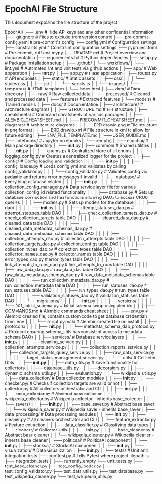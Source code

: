 # EpochAI File Structure
This document expplains the file structure of the project

EpochAI/
├── .env                                                    # Hide API keys and any other confidential information
├── .gitignore                                              # Files to exclude from version control
├── .pre-commit-config.yaml                                 # pre-commit's config
├── config.yml                                              # Configuration settings
├── constraints.yml                                         # Constraint configuration settings
├── pyproject.toml                                          # Pre-commit, ruff and mypy
├── README.md                                               # Project overview and documentation
├── requirements.txt                                        # Python dependencies
├── setup.py                                                # Package installation setup
│
├── .github/
│   └── workflows/
│       └── lint.yml                                        # Automated lint and unit tests via github actions
│
├── app/                                                    # Web application
│   ├── __init__.py
│   ├── app.py                                              # Flask application
│   ├── routes.py                                           # API endpoints
│   ├── static/                                             # Static assets
│   │   ├── css/
│   │   │   └── styles.css
│   │   ├── js/
│   │   │   └── scripts.js
│   │   └── images/
│   └── templates/                                          # HTML templates
│       └── index.html
│
├── data/                                                   # Data directory
│   ├── raw/                                                # Raw collected data
│   ├── processed/                                          # Cleaned and processed data
│   ├── features/                                           # Extracted features
│   └── models/                                             # Trained models
│
├── docs/                                                   # Documentation
│   ├── architecture/                                       # Architecture diagrams
│   │   ├── STRUCTURE.md                                    # File structure
│   ├── cheatsheets/                                        # Command cheatsheets of various packages
│   │   ├── ALEMBIC_CHEATSHEET.md
│   │   ├── PRECOMMIT_CHEATSHEET.md
│   ├── diagrams/                                           # Architecture diagrams
│   │   ├── ERD.drawio.png                                  # File structure in png format
│   │   ├── ERD.drawio.xml                                  # File structure in xml to allow for future editing
│   ├── ENV_FILE_TEMPLATE.md
│   └── USER_GUIDE.md
│
├── notebooks/                                              # Jupyter notebooks
│   └── (empty)
│
├── epochai/                                                # Main package directory
│   ├── __init__.py
│   ├── common/                                             # Shared utilities
│   │   ├── __init__.py
│   │   ├── enums.py                                        # Centralized store of all enums
│   │   ├── logging_config.py                               # Creates a centralized logger for the project
│   │   ├── config/                                         # Config loading and validation
│   │   │   ├── __init__.py
│   │   │   ├── config_loader.py                            # Loads config.yml and validates by calling config_validator.py
│   │   │   └── config_validator.py                         # Validates config via pydantic and returns error messages if invalid
│   │   ├── database/                                       # Everything database related
│   │   │   ├── __init__.py
│   │   │   ├── collection_config_manager.py                # Data service layer file for various collection_config_id related functionality
│   │   │   ├── database.py                                 # Sets up database connection and has functions allowing DAOs to access CRUD queries
│   │   │   ├── models.py                                   # Sets up models for the database
│   │   │   ├── dao/
│   │   │   │   ├── __init__.py
│   │   │   │   ├── attempt_statuses_dao.py                 # attempt_statuses_table DAO
│   │   │   │   ├── check_collection_targets_dao.py         # check_collection_targets table DAO
│   │   │   │   ├── cleaned_data_dao.py                     # cleaned_data table DAO
│   │   │   │   ├── cleaned_data_metadata_schemas_dao.py    # cleaned_data_metadata_schemas table DAO
│   │   │   │   ├── collection_attempts_dao.py              # collection_attempts table DAO
│   │   │   │   ├── collection_targets_dao.py               # collection_configs table DAO
│   │   │   │   ├── collection_types_dao.py                 # collection_types table DAO
│   │   │   │   ├── collector_names_dao.py                  # collector_names table DAO
│   │   │   │   ├── error_types_dao.py                      # error_types table DAO
│   │   │   │   ├── link_attempts_to_runs_dao.py            # link_attempts_to_runs table DAO
│   │   │   │   ├── raw_data_dao.py                         # raw_data_dao table DAO
│   │   │   │   ├── raw_data_metadata_schemas_dao.py        # raw_data_metadata_schemas table DAO
│   │   │   │   ├── run_collection_metadata_dao.py          # run_collection_metadata table DAO
│   │   │   │   ├── run_statuses_dao.py                     # run_statuses table DAO
│   │   │   │   ├── run_types_dao.py                        # run_types table DAO
│   │   │   │   └── validation_statuses_dao.py              # validation_statuses table DAO
│   │   │   └── migrations/
│   │   │       ├── __init__.py
│   │   │       ├── versions/
│   │   │       │   └── 001_initial_schema.py               # Initial schema setup using alembic
│   │   │       ├── COMMANDS.md                             # Alembic commands cheat sheet
│   │   │       ├── env.py                                  # Alembic created file, contains custom code to get database credentials from .env
│   │   │       └── script.py.maki                          # Alembic created file on install
│   │   ├── protocols/
│   │   │   ├── __init__.py
│   │   │   └── metadata_schema_dao_protocol.py             # Protocol ensuring schema_utils has consistent access to metadata schema DAOs
│   │   ├── services/                                       # Database service layers
│   │   │   ├── __init__.py
│   │   │   ├── cleaning_service.py
│   │   │   ├── collection_attempts_service.py
│   │   │   ├── collection_reports_service.py
│   │   │   ├── collection_targets_query_service.py
│   │   │   ├── raw_data_service.py
│   │   │   ├── target_status_management_service.py
│   │   └── utils/                                          # Collector Utils
│   │       ├── __init.py__
│   │       ├── data_utils.py                               # Save functionality for collectors
│   │       ├── database_utils.py
│   │       ├── decorators.py
│   │       ├── dynamic_schema_utils.py
│   │       ├── evaluation.py
│   │       └── wikipedia_utils.py
│   ├── data_collection/                                    # Data collection modules
│   │   ├── __init__.py
│   │   ├── checker.py/                                     # Checks if collection targets are valid or not
│   │   ├── collector.py                                    # All collectors orchestrator and CLI
│   │   │   ├── __init__.py
│   │   │   ├── base_collector.py                           # Abstract base collector
│   │   │   └── wikipedia_collector.py                      # Wikipedia collector - inherits base_collector
│   │   └── savers/
│   │       ├── __init__.py
│   │       ├── base_saver.py                               # Abstract base saver
│   │       └── wikipedia_saver.py                          # Wikipedia saver - inherits base_saver
│   ├── data_processing/                                    # Data processing modules
│   │   ├── __init__.py
│   │   ├── cleaner.py                                      # All cleaners orchestrator and CLI
│   │   ├── feature_extractor.py                            # Feature extraction
│   │   ├── data_classifier.py                              # Classifying data types
│   │   └── cleaners/                                       # Collector Utils
│   │       ├── __init__.py
│   │       ├── base_cleaner.py                             # Abstract base cleaner
│   │       └── wikipedia_cleaner.py                        # Wikipedia cleaner - inherits base_cleaner
│   ├── politicsai/                                         # PoliticsAI component
│   │   ├── __init__.py
│   ├── stocksai/                                           # StocksAI component
│   │   ├── __init__.py
│   └── visualization/                                      # Data visualization
│       ├── __init__.py
│
└── tests/                                                  # Unit and integration tests
    ├── conftest.py                                         # Tells Pytest where project filepath is
    ├── integration_tests
    │   ├── currently_empty
    └── unit_tests.py
        ├── test_base_cleaner.py
        ├── test_config_loader.py
        ├── test_config_validator.py
        ├── test_data_utils.py
        ├── test_database.py
        ├── test_wikipedia_cleaner.py
        └── test_wikipedia_utils.py
